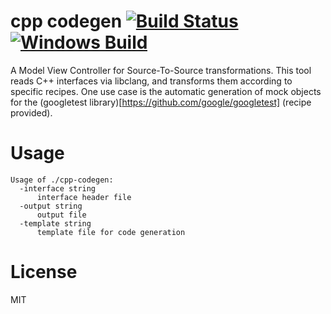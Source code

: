# cpp codegen [![Build Status](https://travis-ci.org/jupp0r/cpp-codegen.svg?branch=master)](https://travis-ci.org/jupp0r/cpp-codegen) [![Windows Build](https://ci.appveyor.com/api/projects/status/921lubl0gg04og10?svg=true)](https://ci.appveyor.com/project/jupp0r/cpp-codegen)

A Model View Controller for Source-To-Source
transformations. This tool reads C++ interfaces via libclang, and
transforms them according to specific recipes. One use case is the
automatic generation of mock objects for the (googletest
library)[https://github.com/google/googletest] (recipe provided).

# Usage

    Usage of ./cpp-codegen:
      -interface string
          interface header file
      -output string
          output file
      -template string
          template file for code generation

# License
MIT
